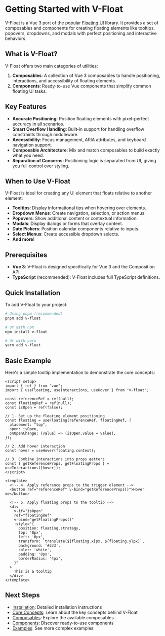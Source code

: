 # Getting Started with V-Float

V-Float is a Vue 3 port of the popular [Floating UI](https://floating-ui.com/) library. It provides a set of composables and components for creating floating elements like tooltips, popovers, dropdowns, and modals with perfect positioning and interactive behaviors.

## What is V-Float?

V-Float offers two main categories of utilities:

1. **Composables**: A collection of Vue 3 composables to handle positioning, interactions, and accessibility of floating elements.
2. **Components**: Ready-to-use Vue components that simplify common floating UI tasks.

## Key Features

- **Accurate Positioning**: Position floating elements with pixel-perfect accuracy in all scenarios.
- **Smart Overflow Handling**: Built-in support for handling overflow constraints through middleware.
- **Accessibility**: Focus management, ARIA attributes, and keyboard navigation support.
- **Composable Architecture**: Mix and match composables to build exactly what you need.
- **Separation of Concerns**: Positioning logic is separated from UI, giving you full control over styling.

## When to Use V-Float

V-Float is ideal for creating any UI element that floats relative to another element:

- **Tooltips**: Display informational tips when hovering over elements.
- **Dropdown Menus**: Create navigation, selection, or action menus.
- **Popovers**: Show additional content or contextual information.
- **Modals**: Display dialogs or forms that overlay content.
- **Date Pickers**: Position calendar components relative to inputs.
- **Select Menus**: Create accessible dropdown selects.
- **And more!**

## Prerequisites

- **Vue 3**: V-Float is designed specifically for Vue 3 and the Composition API.
- **TypeScript** (recommended): V-Float includes full TypeScript definitions.

## Quick Installation

To add V-Float to your project:

```bash
# Using pnpm (recommended)
pnpm add v-float

# Or with npm
npm install v-float

# Or with yarn
yarn add v-float
```

## Basic Example

Here's a simple tooltip implementation to demonstrate the core concepts:

```vue
<script setup>
import { ref } from "vue";
import { useFloating, useInteractions, useHover } from "v-float";

const referenceRef = ref(null);
const floatingRef = ref(null);
const isOpen = ref(false);

// 1. Set up the floating element positioning
const floating = useFloating(referenceRef, floatingRef, {
  placement: "top",
  open: isOpen,
  onOpenChange: (value) => (isOpen.value = value),
});

// 2. Add hover interaction
const hover = useHover(floating.context);

// 3. Combine interactions into props getters
const { getReferenceProps, getFloatingProps } = useInteractions([hover]);
</script>

<template>
  <!-- 4. Apply reference props to the trigger element -->
  <button ref="referenceRef" v-bind="getReferenceProps()">Hover me</button>

  <!-- 5. Apply floating props to the tooltip -->
  <div
    v-if="isOpen"
    ref="floatingRef"
    v-bind="getFloatingProps()"
    :style="{
      position: floating.strategy,
      top: '0px',
      left: '0px',
      transform: `translate(${floating.x}px, ${floating.y}px)`,
      background: '#333',
      color: 'white',
      padding: '8px',
      borderRadius: '4px',
    }"
  >
    This is a tooltip
  </div>
</template>
```

## Next Steps

- [Installation](/guide/installation): Detailed installation instructions
- [Core Concepts](/guide/concepts): Learn about the key concepts behind V-Float
- [Composables](/composables/): Explore the available composables
- [Components](/components/): Discover ready-to-use components
- [Examples](/examples/): See more complex examples

